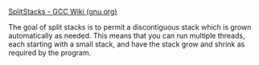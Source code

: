 [SplitStacks - GCC Wiki (gnu.org)](https://gcc.gnu.org/wiki/SplitStacks)

The goal of split stacks is to permit a discontiguous stack which is grown automatically as needed. This means that you can run multiple threads, each starting with a small stack, and have the stack grow and shrink as required by the program.